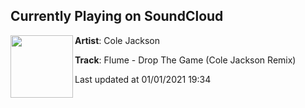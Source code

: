 ## Currently Playing on SoundCloud

[<img align="left" width="100" src="https://i1.sndcdn.com/artworks-X0dLCMxQak1CXH6m-N6e4JQ-t50x50.jpg">](https://soundcloud.com/colejacksontunes/flume-drop-the-game-cole-jackson-remix)

**Artist**: Cole Jackson 

**Track**: Flume - Drop The Game (Cole Jackson Remix)

Last updated at 01/01/2021 19:34
